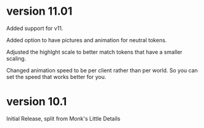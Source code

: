 # version 11.01

Added support for v11.

Added option to have pictures and animation for neutral tokens.

Adjusted the highlght scale to better match tokens that have a smaller scaling.

Changed animation speed to be per client rather than per world.  So you can set the speed that works better for you.

# version 10.1

Initial Release, split from Monk's Little Details